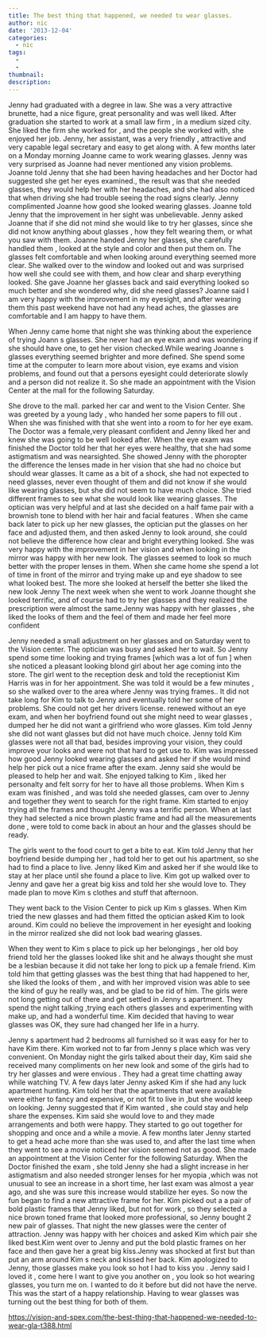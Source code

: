 ```yaml
---
title: The best thing that happened, we needed to wear glasses.
author: nic
date: '2013-12-04'
categories:
  - nic
tags:
  - 
  - 
thumbnail: 
description: 
---
```


Jenny had graduated with a degree in law.
She was a very attractive brunette, had a nice figure, great personality and was well liked.
After graduation she started to work at a small law firm , in a medium sized city. She liked the firm she worked for , and the people
she worked with, she enjoyed her job. Jenny, her assistant, was a very friendly , attractive and very capable legal secretary and easy to get along with.
  A few months later on a Monday morning Joanne came to work wearing glasses. Jenny was very surprised as Joanne had never mentioned any vision problems.
Joanne told Jenny that she had been having  headaches and her  Doctor had suggested she get her eyes examined., the result was that she needed glasses, they would help her with her headaches, and she had also noticed that when driving she had trouble seeing the road signs clearly.
Jenny complimented Joanne how good she looked wearing glasses.
Joanne told Jenny that the improvement in her sight was unbelievable.
Jenny asked Joanne that if she did not mind she would like to try her glasses, since she did not know anything about glasses , how they felt wearing them, or what you saw with them.
Joanne handed Jenny her glasses, she carefully handled them , looked at the style and color and then put them on.
The glasses felt comfortable and when looking around everything seemed more clear.
She walked over to the window and looked out and was surprised how well she could see with them, and how clear and sharp everything looked.
She  gave Joanne her glasses back and said everything looked so much better and she wondered why, did she need glasses?
 Joanne said I am very happy with the improvement in my eyesight, and after wearing them this past weekend have not had any head aches, the glasses are comfortable and I am happy to have them.

When Jenny came home that night she was thinking about the experience of trying Joann s glasses. She never had an eye exam and was wondering if she should have one, to get her vision checked.While wearing Joanne s glasses everything seemed brighter and more defined.
She spend some time at the computer to learn more about vision, eye exams and vision problems, and found out that a persons eyesight could deteriorate slowly and a person did not realize it.
So she made an appointment with the Vision Center at the mall for the following Saturday.

She drove to the mall. parked her car and went to the Vision Center. She was greeted by a young lady , who handed her some papers to fill out . When she was finished with that she went into a room to for her eye exam.
The Doctor was a female,very pleasant confident and Jenny liked her and knew she was going to be well looked after.
When the eye exam was finished the Doctor told her  that her eyes were healthy, that she had some astigmatism and was nearsighted.
She showed Jenny with the phoropter  the difference the lenses made in her vision that she had no choice but should wear glasses.
It came as a bit of a shock, she had not expected to need glasses, never even thought of them and did not know if she would like wearing glasses, but she did not seem to have much choice.
She tried different frames to see what she would look like wearing glasses. The optician was very helpful and at last she decided on a half fame pair with a brownish tone to blend with her hair and facial features .
When she came back later to pick up her new glasses, the optician put the glasses on her face and adjusted them, and then asked Jenny to look around, she could not believe the difference how clear and bright everything looked.
She was very happy with the improvement in her vision and when looking in the mirror was happy with her new look.
The glasses seemed to look so much better with the proper lenses  in them.
When she came home she spend a lot of time in front of the mirror and trying make up and eye shadow to see what looked best.
The more she looked at herself the better she liked the new look Jenny
The next week when she went to work Joanne thought she looked terrific, and of course had to try her glasses and they realized the prescription were almost the same.Jenny was happy with her glasses , she liked the looks of them and the feel of them and made her feel more confident

Jenny needed a small adjustment on her glasses and on Saturday went to the Vision center. The optician was busy and asked her to wait. So Jenny spend some time looking and trying frames [which was a lot of fun ] when she noticed a pleasant looking blond girl about her age coming into the store.
The girl went to the reception desk and told the receptionist Kim Harris was in for her appointment.
She was told it would  be a few minutes , so she walked over to the area where Jenny was trying frames.. It did not take long for Kim to talk to Jenny and eventually told her some of her problems.
She could not get her drivers license. renewed without an eye exam, and when her boyfriend found out she might need to wear glasses , dumped her he did not want a girlfriend who wore glasses.
Kim told Jenny she did not want glasses but did not have much choice. Jenny told Kim glasses were not all that bad, besides improving your vision, they could improve your looks and were not that hard to get use to.
Kim was impressed how good Jenny looked wearing glasses and asked her if she would mind help her pick out a nice frame after the exam.
Jenny said she would be pleased to help her and wait. She enjoyed talking to Kim , liked her personalty and felt sorry for her to have all those problems.
When Kim s exam was finished , and was told she needed glasses, cam over to Jenny and together they went to search for the right frame. Kim started to enjoy trying all the frames and thought Jenny was a terrific person.
When at last they had selected a nice brown plastic frame and had all the measurements done  , were told to come back in about an hour and the glasses should be ready.

The girls went to the food court to get a bite to eat. Kim told Jenny that her boyfriend beside dumping her , had told her to get out his apartment, so she had to find a place to live.
Jenny liked Kim and asked her if she would like to stay at her place until she found a place to live.
Kim got up walked over to Jenny and gave her a great big kiss and told her she would love to. They made plan to move Kim s clothes and stuff that afternoon.

They went back to the Vision Center to pick up Kim s glasses.  When Kim tried the new glasses  and had them fitted the optician asked Kim to look around. Kim could no believe the improvement in her eyesight  and looking in the mirror realized she did not look bad wearing glasses.

When they went to Kim s place  to pick up her belongings , her old boy friend told her the glasses looked like shit and he always thought she must be a lesbian because it did not take her long to pick up a female friend.
Kim told him that getting glasses was the best thing that had happened to her, she liked the looks of them , and with her improved vision was able to see the kind of guy he really was, and be glad to be rid of him.
The girls were not long getting out of there and get settled in Jenny s apartment.
They spend the night talking ,trying each others glasses and experimenting with make up, and had a wonderful time.
Kim decided that having to wear glasses was OK, they sure had changed her life in a hurry.

Jenny s apartment had 2 bedrooms all furnished so it was easy for her to have Kim  there.
Kim worked not to far from Jenny s place which was very convenient.
On Monday night the girls talked about their day, Kim said she received many compliments on her new look and some of the girls
had to try her glasses and were envious . They had a great time chatting away while watching TV.
A few days later Jenny asked Kim if she had any luck apartment hunting.
Kim told her that the apartments that were available were either to fancy and expensive, or not fit to live in ,but she would keep on looking.
Jenny suggested that if Kim wanted , she could stay and help share the expenses. Kim said she would love to and they made arrangements and both were happy.
They started to go out together for shopping and once and a while a movie.
A few months later Jenny started to get a head ache more than she was used to, and after the last time when they went to see a movie noticed her vision seemed not as good.
She made an appointment at the Vision Center for the following Saturday.
When the Doctor finished the exam , she told Jenny she had a slight increase  in her astigmatism and also needed stronger lenses 
for her myopia ,which was not unusual to see an increase in a short time, her last exam was almost a year ago, and she was sure this increase would stabilize her eyes.
So now the fun began to find a new attractive frame for her. Kim picked out a a pair of bold plastic frames that Jenny liked, but not for work , so they selected a nice brown toned frame that looked more professional, so Jenny bought 2 new pair of glasses.
That night the new glasses were the center of attraction. Jenny was happy with her choices and asked Kim which pair she liked best.Kim went over to Jenny and put the bold plastic frames on her face and then gave her a great big kiss.Jenny was shocked at first but than put an arm around Kim s neck and kissed her back.
Kim apologized to Jenny, those glasses make you look so hot I had to kiss you . 
Jenny said I loved it , come here I want to give you another on , you look so hot wearing glasses, you turn me on. I wanted to do it before but did not have the nerve.
This was the start of a happy relationship. Having to wear glasses was turning out the best thing for both of them.

https://vision-and-spex.com/the-best-thing-that-happened-we-needed-to-wear-gla-t388.html

